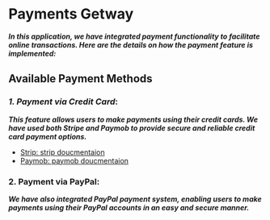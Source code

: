 # Payments Getway

***In this application, we have integrated payment functionality to facilitate online transactions. Here are the details on how the payment feature is implemented:***

## Available Payment Methods

### ***1. Payment via Credit Card***:

***This feature allows users to make payments using their credit cards. We have used both Stripe and Paymob to provide secure and reliable credit card payment options.***

- [Strip: strip doucmentaion](https://docs.page/flutter-stripe/flutter_stripe)
- [Paymob: paymob doucmentaion](https://paymob.com/)

### 2. Payment via PayPal:

***We have also integrated PayPal payment system, enabling users to make payments using their PayPal accounts in an easy and secure manner.***